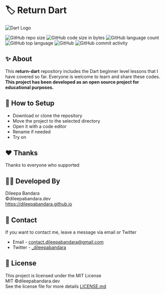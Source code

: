 # 🏷️ Return Dart

![Dart Logo](https://img.icons8.com/color/98/000000/dart.png)


![GitHub repo size](https://img.shields.io/github/repo-size/dileepabandara/return-dart?color=red&label=repository%20size)
![GitHub code size in bytes](https://img.shields.io/github/languages/code-size/dileepabandara/return-dart?color=red)
![GitHub language count](https://img.shields.io/github/languages/count/dileepabandara/return-dart)
![GitHub top language](https://img.shields.io/github/languages/top/dileepabandara/return-dart)
![GitHub](https://img.shields.io/github/license/dileepabandara/return-dart?color=yellow)
![GitHub commit activity](https://img.shields.io/github/commit-activity/m/dileepabandara/return-dart?color=brightgreen&label=commits)

## ✨ About

This **return-dart** repository includes the Dart beginner level lessons that I have covered so far. Everyone is welcome to learn and share these codes. **This project has been developed as an open source project for educational purposes.**

## 🍃 How to Setup

- Download or clone the repository
- Move the project to the selected directory
- Open it with a code editor
- Rename if needed
- Try on

## ❤️ Thanks

Thanks to everyone who supported

## 👨‍💻 Developed By

Dileepa Bandara  
©dileepabandara.dev  
https://dileepabandara.github.io

## 💬 Contact

If you want to contact me, leave a message via email or Twitter

- Email - <contact.dileepabandara@gmail.com>
- Twitter - [_dileepabandara](https://twitter.com/_dileepabandara)

## 📜 License

This project is licensed under the MIT License  
MIT ©dileepabandara.dev  
See the license file for more details [LICENSE.md](https://github.com/dileepabandara/return-dart/blob/main/LICENSE)
